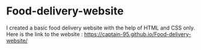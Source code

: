 # Food-delivery-website
I created a basic food delivery website with the help of HTML and CSS only.
Here is the link to the website : https://captain-95.github.io/Food-delivery-website/
